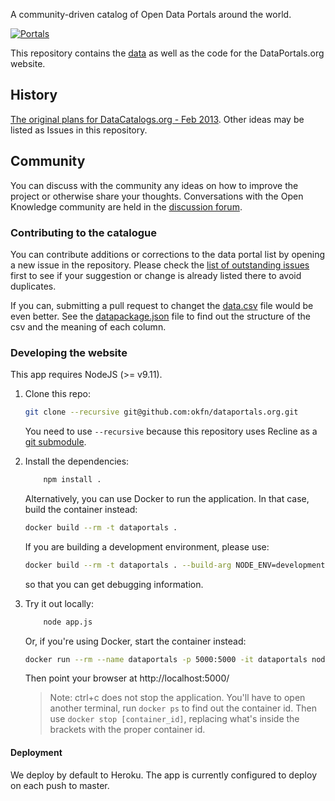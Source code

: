 A community-driven catalog of Open Data Portals around the world.

[![Portals](https://github.com/okfn/dataportals.org/actions/workflows/portals.yaml/badge.svg)](https://repository.frictionlessdata.io/pages/dashboard.html?user=okfn&repo=dataportals.org&flow=portals)

This repository contains the [data](data/README.md) as well as the code
for the DataPortals.org website.

## History

[The original plans for DataCatalogs.org - Feb 2013](https://docs.google.com/a/okfn.org/document/d/1MP1eaxUPir9msLt4rRwYqdupE3-qeLZAqFXRiXuvwkA/edit).
Other ideas may be listed as Issues in this repository.

## Community

You can discuss with the community any ideas on how to improve the
project or otherwise share your thoughts. Conversations with the Open
Knowledge community are held in the
[discussion forum](https://discuss.okfn.org/c/open-knowledge-labs/dataportals). 

### Contributing to the catalogue

You can contribute additions or corrections to the data portal list by
opening a new issue in the repository. Please check the
[list of outstanding issues](https://github.com/okfn/dataportals.org/issues)
first to see if your suggestion or change is already listed there to
avoid duplicates.

If you can, submitting a pull request to changet the
[data.csv](https://github.com/okfn/dataportals.org/blob/master/data/portals.csv)
file would be even better. See the
[datapackage.json](https://github.com/okfn/dataportals.org/blob/master/data/datapackage.json)
file to find out the structure of the csv and the meaning of each column.

### Developing the website

This app requires NodeJS (>= v9.11).

1. Clone this repo:

    ```bash
    git clone --recursive git@github.com:okfn/dataportals.org.git
    ```
    You need to use `--recursive` because this repository uses Recline as a
    [git submodule](https://github.blog/2016-02-01-working-with-submodules/#joining-a-project-using-submodules).

2. Install the dependencies:

    ```bash
        npm install .
    ```

    Alternatively, you can use Docker to run the application. In that
    case, build the container instead:

    ```bash
    docker build --rm -t dataportals .
    ```

    If you are building a development environment, please use:

    ```bash
    docker build --rm -t dataportals . --build-arg NODE_ENV=development
    ```

    so that you can get debugging information.

3. Try it out locally:

    ```bash
        node app.js
    ```

    Or, if you're using Docker, start the container instead:

    ```bash
    docker run --rm --name dataportals -p 5000:5000 -it dataportals node app.js
    ```

   Then point your browser at http://localhost:5000/

   > Note: ctrl+c does not stop the application. You'll have to open another
   > terminal, run `docker ps` to find out the container id. Then use
   > `docker stop [container_id]`, replacing what's inside the brackets
   > with the proper container id.

#### Deployment

We deploy by default to Heroku. The app is currently configured to deploy on each push to master.
